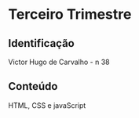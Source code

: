 # Terceiro Trimestre

## Identificação
Victor Hugo de Carvalho - n 38

## Conteúdo
HTML, CSS e javaScript

